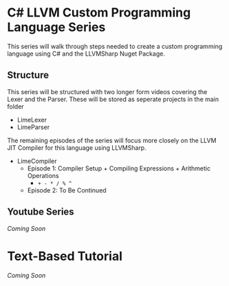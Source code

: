 # C# LLVM Custom Programming Language Series
This series will walk through steps needed to create a custom programming language using C# and the LLVMSharp Nuget Package.

## Structure
This series will be structured with two longer form videos covering the Lexer and the Parser. These will be stored as
seperate projects in the main folder
- LimeLexer
- LimeParser

The remaining episodes of the series will focus more closely on the LLVM JIT Compiler for this language using LLVMSharp.
- LimeCompiler
  - Episode 1: Compiler Setup + Compiling Expressions + Arithmetic Operations
      - `+ - * / % ^`
  - Episode 2: To Be Continued

## Youtube Series
*Coming Soon*

# Text-Based Tutorial
*Coming Soon*
